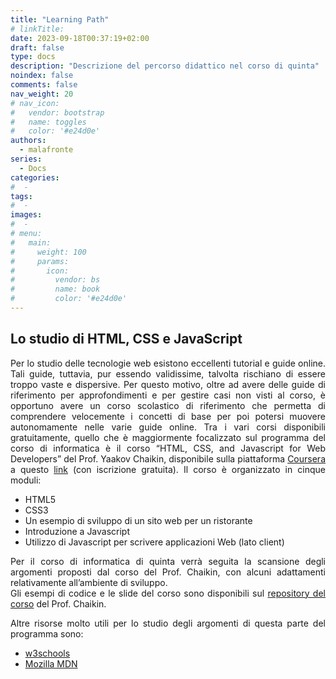 ```yaml
---
title: "Learning Path"
# linkTitle:
date: 2023-09-18T00:37:19+02:00
draft: false
type: docs
description: "Descrizione del percorso didattico nel corso di quinta"
noindex: false
comments: false
nav_weight: 20
# nav_icon:
#   vendor: bootstrap
#   name: toggles
#   color: '#e24d0e'
authors:
  - malafronte
series:
  - Docs
categories:
#  - 
tags:
#  - 
images:
#  - 
# menu:
#   main:
#     weight: 100
#     params:
#       icon:
#         vendor: bs
#         name: book
#         color: '#e24d0e'
---
```

<style>p {text-align: justify}</style>

## Lo studio di HTML, CSS e JavaScript

Per lo studio delle tecnologie web esistono eccellenti tutorial e guide online. Tali guide, tuttavia, pur essendo validissime, talvolta rischiano di essere troppo vaste e dispersive. Per questo motivo, oltre ad avere delle guide di riferimento per approfondimenti e per gestire casi non visti al corso, è opportuno avere un corso scolastico di riferimento che permetta di comprendere velocemente i concetti di base per poi potersi muovere autonomamente nelle varie guide online. Tra i vari corsi disponibili gratuitamente, quello che è maggiormente focalizzato sul programma del corso di informatica è il corso “HTML, CSS, and Javascript for Web Developers” del Prof. Yaakov Chaikin, disponibile sulla piattaforma [Coursera](https://www.coursera.org/) a questo [link](https://www.coursera.org/learn/html-css-javascript-for-web-developers/) (con iscrizione gratuita).
Il corso è organizzato in cinque moduli:

* HTML5
* CSS3
* Un esempio di sviluppo di un sito web per un ristorante
* Introduzione a Javascript
* Utilizzo di Javascript per scrivere applicazioni Web (lato client)  

Per il corso di informatica di quinta verrà seguita la scansione degli argomenti proposti dal corso del Prof. Chaikin, con alcuni adattamenti relativamente all’ambiente di sviluppo.  
Gli esempi di codice e le slide del corso sono disponibili sul [repository del corso](https://github.com/jhu-ep-coursera/fullstack-course4) del Prof. Chaikin.

Altre risorse molto utili per lo studio degli argomenti di questa parte del programma sono:

* [w3schools](https://www.w3schools.com/)
* [Mozilla MDN](https://developer.mozilla.org/en-US/)
